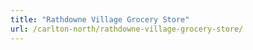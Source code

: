 ```yaml
---
title: "Rathdowne Village Grocery Store"
url: /carlton-north/rathdowne-village-grocery-store/
---
```

